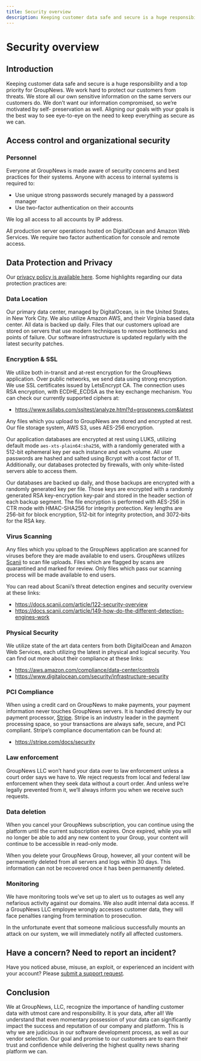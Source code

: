 ```yaml
---
title: Security overview
description: Keeping customer data safe and secure is a huge responsibility and a top priority for GroupNews. These are the steps we take to keep it safe and secure.
---
```


# Security overview

## Introduction

Keeping customer data safe and secure is a huge responsibility and a top priority for GroupNews. We work hard to protect our customers from threats. We store all our own sensitive information on the same servers our customers do. We don’t want our information compromised, so we’re motivated by self- preservation as well. Aligning our goals with your goals is the best way to see eye-to-eye on the need to keep everything as secure as we can.

## Access control and organizational security

### Personnel

Everyone at GroupNews is made aware of security concerns and best practices for their systems. Anyone with access to internal systems is required to:

- Use unique strong passwords securely managed by a password manager
- Use two-factor authentication on their accounts

We log all access to all accounts by IP address.

All production server operations hosted on DigitalOcean and Amazon Web Services. We require two factor authentication for console and remote access.

## Data Protection and Privacy

Our [privacy policy is available here](https://groupnews.com/about/policies/privacy). Some highlights regarding our data protection practices are:

### Data Location

Our primary data center, managed by DigitalOcean, is in the United States, in New York City. We also utilize Amazon AWS, and their Virginia based data center. All data is backed up daily. Files that our customers upload are stored on servers that use modern techniques to remove bottlenecks and points of failure. Our software infrastructure is updated regularly with the latest security patches.

### Encryption & SSL

We utilize both in-transit and at-rest encryption for the GroupNews application. Over public networks, we send data using strong encryption. We use SSL certificates issued by LetsEncrypt CA. The connection uses RSA encryption, with ECDHE_ECDSA as the key exchange mechanism. You can check our currently supported ciphers at:

- <https://www.ssllabs.com/ssltest/analyze.html?d=groupnews.com&latest>

Any files which you upload to GroupNews are stored and encrypted at rest. Our file storage system, AWS S3, uses AES-256 encryption.

Our application databases are encrypted at rest using LUKS, utilizing default mode `aes-xts-plain64:sha256`, with a randomly generated with a 512-bit ephemeral key per each instance and each volume. All user passwords are hashed and salted using Bcrypt with a cost factor of 11. Additionally, our databases protected by firewalls, with only white-listed servers able to access them.

Our databases are backed up daily, and those backups are encrypted with a randomly generated key per file. Those keys are encrypted with a randomly generated RSA key-encryption key-pair and stored in the header section of each backup segment. The file encryption is performed with AES-256 in CTR mode with HMAC-SHA256 for integrity protection. Key lengths are 256-bit for block encryption, 512-bit for integrity protection, and 3072-bits for the RSA key.

### Virus Scanning

Any files which you upload to the GroupNews application are scanned for viruses before they are made available to end users. GroupNews utilizes [Scanii](https://www.scanii.com) to scan file uploads. Files which are flagged by scans are quarantined and marked for review. Only files which pass our scanning process will be made available to end users.

You can read about Scanii’s threat detection engines and security overview at these links:

- <https://docs.scanii.com/article/122-security-overview>
- <https://docs.scanii.com/article/149-how-do-the-different-detection-engines-work>

### Physical Security

We utilize state of the art data centers from both DigitalOcean and Amazon Web Services, each utilizing the latest in physical and logical security. You can find out more about their compliance at these links:

- <https://aws.amazon.com/compliance/data-center/controls>
- <https://www.digitalocean.com/security/infrastructure-security>

### PCI Compliance

When using a credit card on GroupNews to make payments, your payment information never touches GroupNews servers. It is handled directly by our payment processor, [Stripe](https://stripe.com). Stripe is an industry leader in the payment processing space, so your transactions are always safe, secure, and PCI compliant. Stripe’s compliance documentation can be found at:

- <https://stripe.com/docs/security>

### Law enforcement

GroupNews LLC won’t hand your data over to law enforcement unless a court order says we have to. We reject requests from local and federal law enforcement when they seek data without a court order. And unless we’re legally prevented from it, we’ll always inform you when we receive such requests.

### Data deletion

When you cancel your GroupNews subscription, you can continue using the
platform until the current subscription expires. Once expired, while you will no
longer be able to add any new content to your Group, your content will continue
to be accessible in read-only mode.

When you delete your GroupNews Group, however, all your content will be
permanently deleted from all servers and logs within 30 days. This information
can not be recovered once it has been permanently deleted.

### Monitoring

We have monitoring tools we’ve set up to alert us to outages as well any nefarious activity against our domains. We also audit internal data access. If a GroupNews LLC employee wrongly accesses customer data, they will face penalties ranging from termination to prosecution.

In the unfortunate event that someone malicious successfully mounts an attack on our system, we will immediately notify all affected customers.

## Have a concern? Need to report an incident?

Have you noticed abuse, misuse, an exploit, or experienced an incident with your account? Please [submit a support request](/support).

## Conclusion

We at GroupNews, LLC, recognize the importance of handling customer data with utmost care and responsibility. It is your data, after all! We understand that even momentary possession of your data can significantly impact the success and reputation of our company and platform. This is why we are judicious in our software development process, as well as our vendor selection. Our goal and promise to our customers are to earn their trust and confidence while delivering the highest quality news sharing platform we can.
